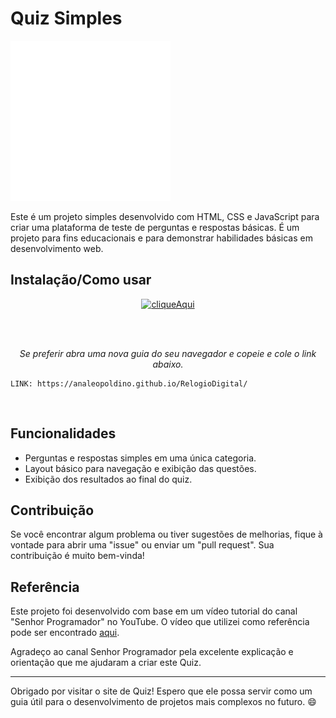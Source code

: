 # Quiz Simples

![Quiz Logo](imagens/quiz_rd.png)


Este é um projeto simples desenvolvido com HTML, CSS e JavaScript para criar uma plataforma de teste de perguntas e respostas básicas. É um projeto para fins educacionais e para demonstrar habilidades básicas em desenvolvimento web.


## Instalação/Como usar

<p align="center">
<a href="https://analeopoldino.github.io/Quiz/" align="center"><img src="https://i.imgur.com/abgYAhj.png" alt="cliqueAqui"></a>
</p>
<br>
<br>

<p align="center"><i> Se preferir abra uma nova guia do seu navegador e copeie e cole o link abaixo.</i></p>

<p align="center">

```
LINK: https://analeopoldino.github.io/RelogioDigital/
```
</p>
<br>


## Funcionalidades

* Perguntas e respostas simples em uma única categoria.
* Layout básico para navegação e exibição das questões.
* Exibição dos resultados ao final do quiz.


## Contribuição
Se você encontrar algum problema ou tiver sugestões de melhorias, fique à vontade para abrir uma "issue" ou enviar um "pull request". Sua contribuição é muito bem-vinda!


## Referência

Este projeto foi desenvolvido com base em um vídeo tutorial do canal "Senhor Programador" no YouTube. O vídeo que utilizei como referência pode ser encontrado [aqui](https://youtu.be/IV34pOplBsY).

Agradeço ao canal Senhor Programador pela excelente explicação e orientação que me ajudaram a criar este Quiz.

---

Obrigado por visitar o site de Quiz! Espero que ele possa servir como um guia útil para o desenvolvimento de projetos mais complexos no futuro. 😄
